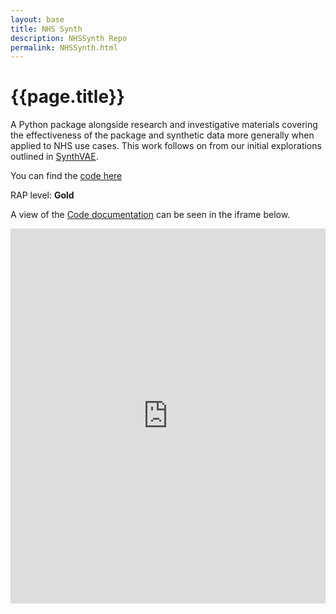 ```yaml
---
layout: base 
title: NHS Synth
description: NHSSynth Repo
permalink: NHSSynth.html
---
```


# {{page.title}}

A Python package alongside research and investigative materials covering the effectiveness of the package and synthetic data more generally when applied to NHS use cases.  This work follows on from our initial explorations outlined in [SynthVAE](https://github.com/nhsx/SynthVAE).  

You can find the [code here](https://github.com/nhsx/NHSSynth)

RAP level: **Gold**

A view of the [Code documentation](https://nhsx.github.io/NHSSynth/modules/) can be seen in the iframe below.

<iframe src="https://nhsx.github.io/NHSSynth/modules/" width="100%" height="600" frameborder="0" scrolling="yes"></iframe>